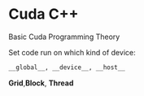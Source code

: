 # Cuda C++

Basic Cuda Programming Theory

Set code run on which kind of device:

```bash
__global__, __device__, __host__
```
__Grid__,__Block__, __Thread__
